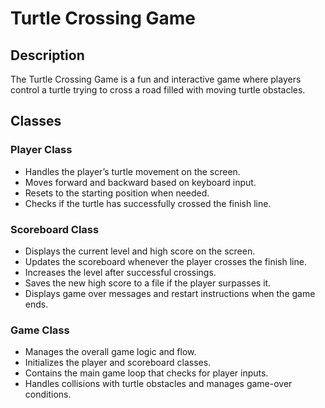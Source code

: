 # Turtle Crossing Game

## Description
The Turtle Crossing Game is a fun and interactive game where players control a turtle trying to cross a road filled with moving turtle obstacles.

## Classes

### Player Class
- Handles the player’s turtle movement on the screen.
- Moves forward and backward based on keyboard input.
- Resets to the starting position when needed.
- Checks if the turtle has successfully crossed the finish line.

### Scoreboard Class
- Displays the current level and high score on the screen.
- Updates the scoreboard whenever the player crosses the finish line.
- Increases the level after successful crossings.
- Saves the new high score to a file if the player surpasses it.
- Displays game over messages and restart instructions when the game ends.

### Game Class
- Manages the overall game logic and flow.
- Initializes the player and scoreboard classes.
- Contains the main game loop that checks for player inputs.
- Handles collisions with turtle obstacles and manages game-over conditions.
